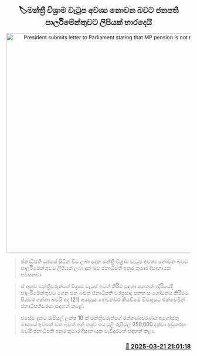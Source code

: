 <p align='center'><b><h2 align='center' title='President submits letter to Parliament stating that MP pension is not necessary'>🏷මන්ත්‍රී විශ්‍රාම වැටුප අවශ්‍ය නොවන බවට ජනපති පාර්ලිමේන්තුවට ලිපියක් භාරදෙයි</h2></b></p>
<p align='center'><img src='https://helakuru.sgp1.cdn.digitaloceanspaces.com/esana/images/lib/anura-president-2025-budget-3rd.jpg' width='600' alt='President submits letter to Parliament stating that MP pension is not necessary'></p>

> ජනාධිපති ධුරයේ සිටින විට ලබා දෙන මන්ත්‍රී විශ්‍රාම වැටුප අවශ්‍ය නොවන බවට පාර්ලිමේන්තුවට ලිපියක් ලබා දුන් බව ජනාධිපති අනුර කුමාර දිසානායක පවසනවා.

> ඒ අනුව මන්ත්‍රීවරුන්ගේ විශ්‍රාම වැටුප් ඉවත් කිරීම සඳහා පනතක් ඉදිරියේදී පාර්ලිමේන්තුවට ගෙන එන බවත් ජනාධිපති වරප්‍රසාද පනත සංශෝධනය කිරීමට පියවර ගන්නා බවයි අද (21) අයවැය තෙවනවර කියවීමේ විවාදයට එක්වෙමින් ජනාධිපතිවරයා සඳහන් කළේ.

> එසේම දැනට රුපියල් ලක්ෂ 10 ක් මන්ත්‍රීවරුන්ගේ රක්ෂණාවරණය අගෝස්තු මාසයේ අවසන් වන බවත් ඉන් පසුව එය යළි රුපියල් 250,000 දක්වා අඩුකරන බවයි ජනාධිපති අනුර කුමාර දිසානායක වැඩිදුරටත් සඳහන් කළා.



<h3 align='right'><a href='https://www.helakuru.lk/esana/p/108542/'>📅 2025-03-21 21:01:18</a></h3>
